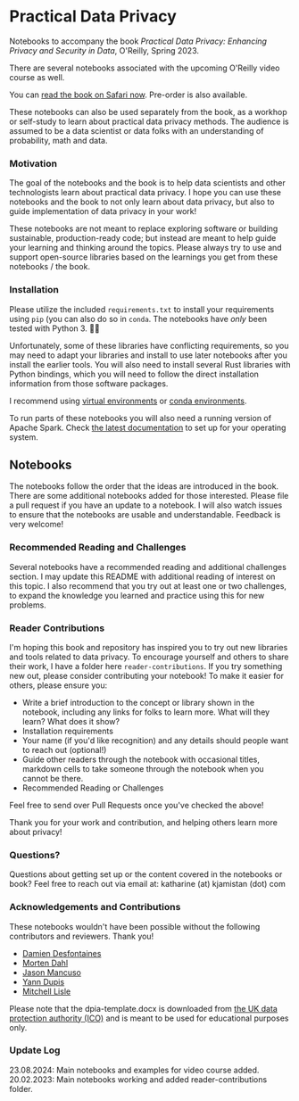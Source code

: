 # Practical Data Privacy

Notebooks to accompany the book _Practical Data Privacy: Enhancing Privacy and Security in Data_, O'Reilly, Spring 2023.

There are several notebooks associated with the upcoming O'Reilly video course as well.

You can [read the book on Safari now](https://www.oreilly.com/library/view/practical-data-privacy/9781098129453/). Pre-order is also available.

These notebooks can also be used separately from the book, as a workhop or self-study to learn about practical data privacy methods. The audience is assumed to be a data scientist or data folks with an understanding of probability, math and data. 

### Motivation

The goal of the notebooks and the book is to help data scientists and other technologists learn about practical data privacy. I hope you can use these notebooks and the book to not only learn about data privacy, but also to guide implementation of data privacy in your work!

These notebooks are not meant to replace exploring software or building sustainable, production-ready code; but instead are meant to help guide your learning and thinking around the topics. Please always try to use and support open-source libraries based on the learnings you get from these notebooks / the book.

### Installation

Please utilize the included `requirements.txt` to install your requirements using `pip` (you can also do so in `conda`. The notebooks have *only* been tested with Python 3. 🙌🏻

Unfortunately, some of these libraries have conflicting requirements, so you may need to adapt your libraries and install to use later notebooks after you install the earlier tools. You will also need to install several Rust libraries with Python bindings, which you will need to follow the direct installation information from those software packages.

I recommend using [virtual environments](https://packaging.python.org/guides/installing-using-pip-and-virtualenv/) or [conda environments](https://conda.io/docs/user-guide/tasks/manage-environments.html). 

To run parts of these notebooks you will also need a running version of Apache Spark. Check [the latest documentation](https://spark.apache.org/downloads.html) to set up for your operating system.


Notebooks
--------

The notebooks follow the order that the ideas are introduced in the book. There are some additional notebooks added for those interested. Please file a pull request if you have an update to a notebook. I will also watch issues to ensure that the notebooks are usable and understandable. Feedback is very welcome!

### Recommended Reading and Challenges

Several notebooks have a recommended reading and additional challenges section. I may update this README with additional reading of interest on this topic. I also recommend that you try out at least one or two challenges, to expand the knowledge you learned and practice using this for new problems.

### Reader Contributions

I'm hoping this book and repository has inspired you to try out new libraries and tools related to data privacy. To encourage yourself and others to share their work, I have a folder here `reader-contributions`. If you try something new out, please consider contributing your notebook! To make it easier for others, please ensure you:

- Write a brief introduction to the concept or library shown in the notebook, including any links for folks to learn more. What will they learn? What does it show?
- Installation requirements
- Your name (if you'd like recognition) and any details should people want to reach out (optional!)
- Guide other readers through the notebook with occasional titles, markdown cells to take someone through the notebook when you cannot be there.
- Recommended Reading or Challenges

Feel free to send over Pull Requests once you've checked the above!

Thank you for your work and contribution, and helping others learn more about privacy!

### Questions?

Questions about getting set up or the content covered in the notebooks or book? Feel free to reach out via email at: katharine (at) kjamistan (dot) com

### Acknowledgements and Contributions

These notebooks wouldn't have been possible without the following contributors and reviewers. Thank you!

- [Damien Desfontaines](https://desfontain.es/serious.html)
- [Morten Dahl](https://github.com/mortendahl)
- [Jason Mancuso](https://github.com/jvmncs)
- [Yann Dupis](https://github.com/yanndupis)
- [Mitchell Lisle](https://github.com/mitchelllisle)

Please note that the dpia-template.docx is downloaded from [the UK data protection authority (ICO)](https://ico.org.uk/for-organisations/uk-gdpr-guidance-and-resources/accountability-and-governance/guide-to-accountability-and-governance/accountability-and-governance/data-protection-impact-assessments/) and is meant to be used for educational purposes only.

### Update Log

23.08.2024: Main notebooks and examples for video course added.
20.02.2023: Main notebooks working and added reader-contributions folder.
